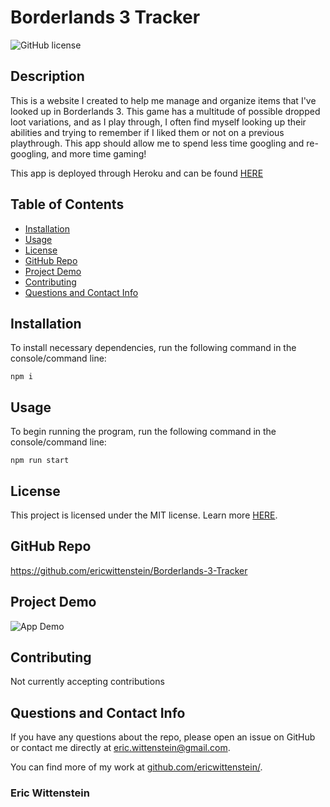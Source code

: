 # Borderlands 3 Tracker <!-- omit in toc -->
![GitHub license](https://img.shields.io/badge/license-MIT-blue.svg)

## Description <!-- omit in toc -->

This is a website I created to help me manage and organize items that I've looked up in Borderlands 3. This game has a multitude of possible dropped loot variations, and as I play through, I often find myself looking up their abilities and trying to remember if I liked them or not on a previous playthrough. This app should allow me to spend less time googling and re-googling, and more time gaming!

This app is deployed through Heroku and can be found [HERE](https://bl3tracker.herokuapp.com/)

## Table of Contents <!-- omit in toc -->

- [Installation](#installation)
- [Usage](#usage)
- [License](#license)
- [GitHub Repo](#github-repo)
- [Project Demo](#project-demo)
- [Contributing](#contributing)
- [Questions and Contact Info](#questions-and-contact-info)

## Installation

To install necessary dependencies, run the following command in the console/command line:

```
npm i
```

## Usage

To begin running the program, run the following command in the console/command line:

```
npm run start
```

## License

This project is licensed under the MIT license. Learn more [HERE](LICENSE).

## GitHub Repo

https://github.com/ericwittenstein/Borderlands-3-Tracker

## Project Demo

![App Demo](/demo/BL3T_Demo.gif)

## Contributing

Not currently accepting contributions

## Questions and Contact Info

If you have any questions about the repo, please open an issue on GitHub or contact me directly at [eric.wittenstein@gmail.com](mailto:eric.wittenstein@gmail.com).

You can find more of my work at [github.com/ericwittenstein/](https://github.com/ericwittenstein/).

<!-- EHW SIGNET
---------
    |
  -----
    |
---------
 -->

### Eric Wittenstein <!-- omit in toc -->
